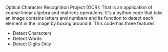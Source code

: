 Optical Character Recognition Project (OCR): 
That is an application of course linear algebra and matrices operations.
It's a python code that take an image contains letters and numbers and its function to detect each element in the image by boxing around it.
This code has three features 
-	Detect Characters
-	Detect Words
-	Detect Digits Only 
